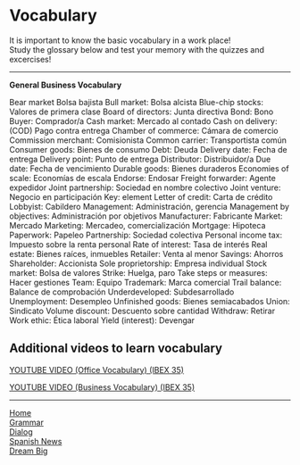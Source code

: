 <h1>Vocabulary</h1>

 <p>It is important to know the basic vocabulary in a work place!<br>
 Study the glossary below and test your memory with the quizzes and excercises!</p> 
 <hr>
 <strong> General Business Vocabulary </strong>
 <p> Bear market	Bolsa bajista
Bull market:	Bolsa alcista
Blue-chip stocks:	Valores de primera clase
Board of directors:	Junta directiva
Bond:	Bono
Buyer:	Comprador/a
Cash market:	Mercado al contado
Cash on delivery: (COD)	Pago contra entrega
Chamber of commerce:	Cámara de comercio
Commission merchant:	Comisionista
Common carrier:	Transportista común
Consumer goods:	Bienes de consumo
Debt:	Deuda
Delivery date:	Fecha de entrega
Delivery point:	Punto de entrega
Distributor:	Distribuidor/a
Due date:	Fecha de vencimiento
Durable goods:	Bienes duraderos
Economies of scale: Economías de escala
Endorse:	Endosar
Freight forwarder:	Agente expedidor
Joint partnership:	Sociedad en nombre colectivo
Joint venture:	Negocio en participación
Key: element
Letter of credit: Carta de crédito
Lobbyist:	Cabildero
Management:	Administración, gerencia
Management by objectives:	Administración por objetivos
Manufacturer:	Fabricante
Market:	Mercado
Marketing:	Mercadeo, comercialización
Mortgage:	Hipoteca
Paperwork: Papeleo
Partnership:	Sociedad colectiva
Personal income tax:	Impuesto sobre la renta personal
Rate of interest:	Tasa de interés
Real estate:	Bienes raíces, inmuebles
Retailer:	Venta al menor
Savings:	Ahorros
Shareholder:	Accionista
Sole proprietorship:	Empresa individual
Stock market: Bolsa de valores
Strike:	Huelga, paro
Take steps or measures:	Hacer gestiones
Team:	Equipo
Trademark:	Marca comercial
Trail balance:	Balance de comprobación
Underdeveloped:	Subdesarrollado
Unemployment:	Desempleo
Unfinished goods:	Bienes semiacabados
Union:	Sindicato
Volume discount:	Descuento sobre cantidad
Withdraw:	Retirar
Work ethic:	Ética laboral
Yield (interest):	Devengar </p>



<h2> Additional videos to learn vocabulary </h2>
<a href="https://www.youtube.com/watch?v=4NFBwYnmArA"> YOUTUBE VIDEO (Office Vocabulary) (IBEX 35) </a>
 <p>
<a href="https://www.youtube.com/watch?v=yS1v4h2B7KY"> YOUTUBE VIDEO (Business Vocabulary) (IBEX 35) </a>
 <p>
<hr>
<p><a href="index.html">Home</a><br />
 <a href="page3.html">Grammar</a><br />
<a href="page4.html">Dialog</a><br />
 <a href="page5.html">Spanish News</a><br />
<a href="page6.html">Dream Big</a></p>
